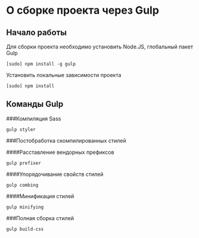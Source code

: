 # О сборке проекта через Gulp

## Начало работы

Для сборки проекта необходимо установить Node.JS, глобальный пакет Gulp

```
[sudo] npm install -g gulp
```

Установить локальные зависимости проекта

```
[sudo] npm install
```

## Команды Gulp

###Компиляция Sass

```
gulp styler
```

###Постобработка скомпилированных стилей

####Расставление вендорных префиксов

```
gulp prefixer
```

####Упорядочивание свойств стилей

```
gulp combing
```

####Минификация стилей

```
gulp minifying
```

###Полная сборка стилей

```
gulp build-css
```
